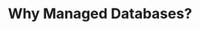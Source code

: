 ---
title: "Why Managed Databases?"
description: ""
banner: "images/exoscale-icon.svg"
weight: 2
tags: [databases]
level: "introductory"
categories: [exoscale,kubernetes]
---